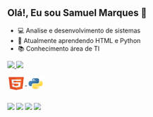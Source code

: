## Olá!, Eu sou Samuel Marques 👋


- 💻 Analise e desenvolvimento de sistemas
- 🌱 Atualmente aprendendo HTML e Python 
- 📚 Conhecimento área de TI

 <div>
  <a href="https://github.com/samuelmarques201">
  <img height="140em" src="https://github-readme-stats.vercel.app/api?username=samuelmarques201&show_icons=true&theme=dark&include_all_commits=true&count_private=true"/>
  <img height="140em" src="https://github-readme-stats.vercel.app/api/top-langs/?username=samuelmarques201&layout=compact&langs_count=7&theme=dark"/>
</div>

  <div style="display: inline_block"><br>
  <img align="center" alt="Sam-HTML" height="30" width="40" src="https://raw.githubusercontent.com/devicons/devicon/master/icons/html5/html5-original.svg">
  <img align="center" alt="Sam-Python" height="30" width="40" src="https://raw.githubusercontent.com/devicons/devicon/master/icons/python/python-original.svg">
</div>
 
##

  <div>
  <a href="https://www.instagram.com/smarksb/" target="_blank"><img src="https://img.shields.io/badge/-Instagram-%23E4405F?style=for-the-badge&logo=instagram&logoColor=white" target="_blank"></a>
  <a href="https://discord.com/channels/447091912328085514" target="_blank"><img src="https://img.shields.io/badge/Discord-7289DA?style=for-the-badge&logo=discord&logoColor=white" target="_blank"></a> 
  <a href = "mailto:samuelmaques201@gmail.com"><img src="https://img.shields.io/badge/-Gmail-%23333?style=for-the-badge&logo=gmail&logoColor=white" target="_blank"></a>
  <a href="https://www.linkedin.com/in/samuel-marques-26b059208/" target="_blank"><img src="https://img.shields.io/badge/-LinkedIn-%230077B5?style=for-the-badge&logo=linkedin&logoColor=white" target="_blank"></a> 
 
  </div>
  
  
  
